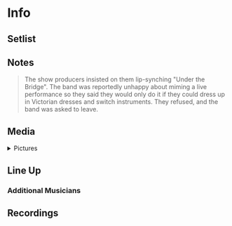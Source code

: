 # Info

## Setlist

## Notes

> The show producers insisted on them lip-synching "Under the Bridge". The band was reportedly unhappy about miming a live performance so they said they would only do it if they could dress up in Victorian dresses and switch instruments. They refused, and the band was asked to leave.

## Media 

<details>
  <summary>Pictures</summary>
  <!--<img alt="Setlist" title="Setlist" src="_.jpg" height="200" />
  <img alt="Clipping" title="Clipping" src="_.jpg" height="200" />
  <img alt="Flyer" title="Flyer" src="_.jpg" height="200" />-->
</details>

## Line Up

### Additional Musicians

## Recordings

